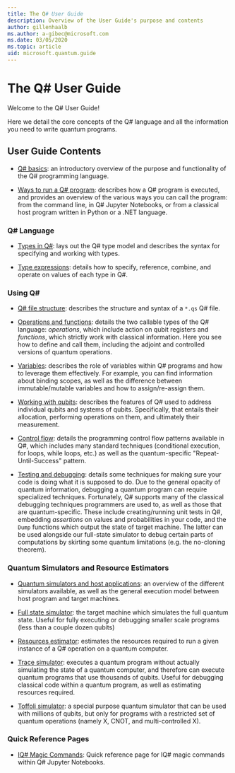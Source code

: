 ```yaml
---
title: The Q# User Guide
description: Overview of the User Guide's purpose and contents
author: gillenhaalb
ms.author: a-gibec@microsoft.com
ms.date: 03/05/2020
ms.topic: article
uid: microsoft.quantum.guide
---
```


# The Q# User Guide

Welcome to the Q# User Guide! 

Here we detail the core concepts of the Q# language and all the information you need to write quantum programs.

## User Guide Contents

- [Q# basics](xref:microsoft.quantum.guide.basics): an introductory overview of the purpose and functionality of the Q# programming language. 

- [Ways to run a Q# program](xref:microsoft.quantum.guide.host-programs): describes how a Q# program is executed, and provides an overview of the various ways you can call the program: from the command line, in Q# Jupyter Notebooks, or from a classical host program written in Python or a .NET language.

### Q# Language

- [Types in Q#](xref:microsoft.quantum.guide.types): lays out the Q# type model and describes the syntax for specifying and working with types.

- [Type expressions](xref:microsoft.quantum.guide.expressions): details how to specify, reference, combine, and operate on values of each type in Q#. 

### Using Q#

- [Q# file structure](xref:microsoft.quantum.guide.filestructure): describes the structure and syntax of a `*.qs` Q# file.

- [Operations and functions](xref:microsoft.quantum.guide.operationsfunctions): details the two callable types of the Q# language: *operations*, which include action on qubit registers and *functions*, which strictly work with classical information. 
    Here you see how to define and call them, including the adjoint and controlled versions of quantum operations.

- [Variables](xref:microsoft.quantum.guide.variables): describes the role of variables within Q# programs and how to leverage them effectively. 
    For example, you can find information about binding scopes, as well as the difference between immutable/mutable variables and how to assign/re-assign them.

- [Working with qubits](xref:microsoft.quantum.guide.qubits): describes the features of Q# used to address individual qubits and systems of qubits. 
    Specifically, that entails their allocation, performing operations on them, and ultimately their measurement. 

- [Control flow](xref:microsoft.quantum.guide.controlflow): details the programming control flow patterns available in Q#, which includes many standard techniques (conditional execution, for loops, while loops, etc.) as well as the quantum-specific "Repeat-Until-Success" pattern.

- [Testing and debugging](xref:microsoft.quantum.guide.testingdebugging): details some techniques for making sure your code is doing what it is supposed to do. 
    Due to the general opacity of quantum information, debugging a quantum program can require specialized techniques. 
    Fortunately, Q# supports many of the classical debugging techniques programmers are used to, as well as those that are quantum-specific. These include creating/running unit tests in Q#, embedding *assertions* on values and probabilities in your code, and the `Dump` functions which output the state of target machine. 
    The latter can be used alongside our full-state simulator to debug certain parts of computations by skirting some quantum limitations (e.g. the no-cloning theorem).

### Quantum Simulators and Resource Estimators

- [Quantum simulators and host applications](xref:microsoft.quantum.machines): an overview of the different simulators available, as well as the general execution model between host program and target machines.

- [Full state simulator](xref:microsoft.quantum.machines.full-state-simulator): the target machine which simulates the full quantum state. Useful for fully executing or debugging smaller scale programs (less than a couple dozen qubits)

- [Resources estimator](xref:microsoft.quantum.machines.resources-estimator): estimates the resources required to run a given instance of a Q# operation on a quantum computer.

- [Trace simulator](xref:microsoft.quantum.machines.qc-trace-simulator.intro): executes a quantum program without actually simulating the state of a quantum computer, and therefore can execute quantum programs that use thousands of qubits. Useful for debugging classical code within a quantum program, as well as estimating resources required.

- [Toffoli simulator](xref:microsoft.quantum.machines.toffoli-simulator): a special purpose quantum simulator that can be used with millions of qubits, but only for programs with a restricted set of quantum operations (namely X, CNOT, and multi-controlled X).

### Quick Reference Pages

- [IQ# Magic Commands](xref:microsoft.quantum.guide.quickref.iqsharp): Quick reference page for IQ# magic commands within Q# Jupyter Notebooks.

